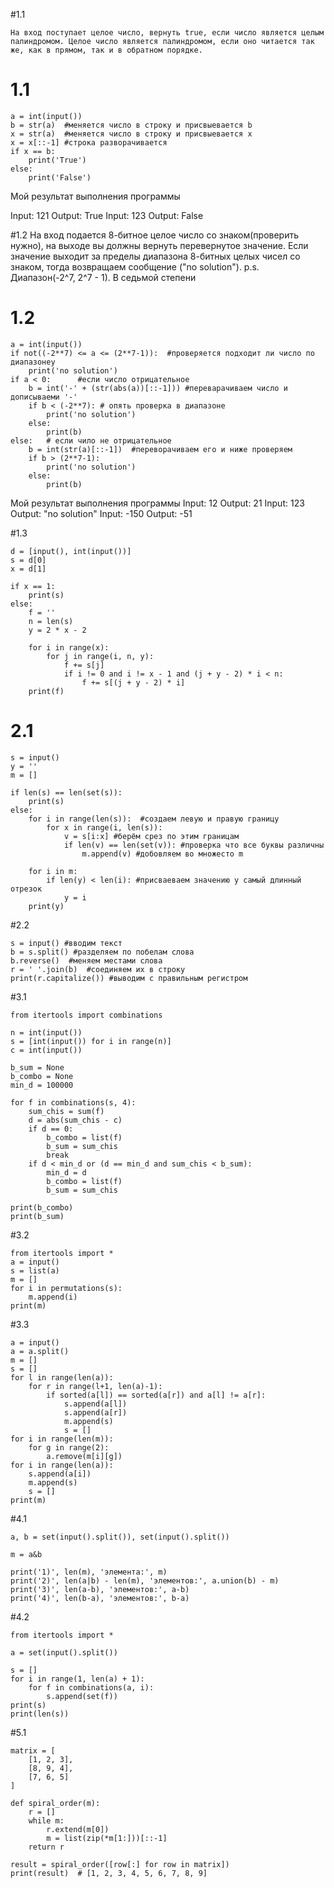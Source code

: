#1.1
```
На вход поступает целое число, вернуть true, если число является целым палиндромом. Целое число является палиндромом, если оно читается так же, как в прямом, так и в обратном порядке.
```
# 1.1
```
a = int(input())
b = str(a)  #меняется число в строку и присвыевается b
x = str(a)  #меняется число в строку и присвыевается x
x = x[::-1] #строка разворачивается 
if x == b:  
    print('True')
else:
    print('False')

```
Мой результат выполнения программы

Input: 121
Output: True
Input: 123
Output: False


#1.2
На вход подается 8-битное целое число со знаком(проверить нужно), на выходе вы должны вернуть перевернутое значение. Если значение выходит за пределы диапазона 8-битных целых чисел со знаком, тогда возвращаем сообщение ("no solution"). p.s. Диапазон(-2^7, 2^7 - 1). В седьмой степени
# 1.2
```
a = int(input())
if not((-2**7) <= a <= (2**7-1)):  #проверяется подходит ли число по диапазонеу
    print('no solution')
if a < 0:      #если число отрицательное 
    b = int('-' + (str(abs(a))[::-1])) #переварачиваем число и дописываеми '-'
    if b < (-2**7): # опять проверка в диапазоне 
        print('no solution')
    else:
        print(b)
else:   # если чило не отрицательное
    b = int(str(a)[::-1])  #переворачиваем его и ниже проверяем 
    if b > (2**7-1):
        print('no solution')
    else:
        print(b)
```
Мой результат выполнения программы
Input: 12
Output: 21
Input: 123
Output: "no solution"
Input: -150
Output: -51

#1.3
```
d = [input(), int(input())]
s = d[0]
x = d[1]

if x == 1:
    print(s)
else:
    f = ''
    n = len(s)
    y = 2 * x - 2
    
    for i in range(x):
        for j in range(i, n, y):
            f += s[j]
            if i != 0 and i != x - 1 and (j + y - 2) * i < n:
                f += s[(j + y - 2) * i]
    print(f)
```

# 2.1
```
s = input()
y = ''
m = []

if len(s) == len(set(s)):
    print(s)
else:
    for i in range(len(s)):  #создаем левую и правую границу
        for x in range(i, len(s)):
            v = s[i:x] #берём срез по этим границам
            if len(v) == len(set(v)): #проверка что все буквы различны
                m.append(v) #добовляем во множесто m

    for i in m:
        if len(y) < len(i): #присваеваем значению y самый длинный отрезок
            y = i
    print(y)
```
#2.2
```
s = input() #вводим текст
b = s.split() #разделяем по побелам слова
b.reverse()  #меняем местами слова 
r = ' '.join(b)  #соединяем их в строку 
print(r.capitalize()) #выводим с правильным регистром
```

#3.1
```
from itertools import combinations

n = int(input())
s = [int(input()) for i in range(n)]
c = int(input())

b_sum = None
b_combo = None
min_d = 100000

for f in combinations(s, 4):
    sum_chis = sum(f)
    d = abs(sum_chis - c)
    if d == 0:
        b_combo = list(f)
        b_sum = sum_chis
        break
    if d < min_d or (d == min_d and sum_chis < b_sum):
        min_d = d
        b_combo = list(f)
        b_sum = sum_chis

print(b_combo)
print(b_sum)
```
#3.2
```
from itertools import *
a = input()
s = list(a)
m = []
for i in permutations(s):
    m.append(i)
print(m)
```
#3.3
```
a = input()
a = a.split()
m = []
s = []
for l in range(len(a)):
    for r in range(l+1, len(a)-1):
        if sorted(a[l]) == sorted(a[r]) and a[l] != a[r]:
            s.append(a[l])
            s.append(a[r])
            m.append(s)
            s = []
for i in range(len(m)):
    for g in range(2):
        a.remove(m[i][g])
for i in range(len(a)):
    s.append(a[i])
    m.append(s)
    s = []
print(m)
```

#4.1
```
a, b = set(input().split()), set(input().split())

m = a&b

print('1)', len(m), 'элемента:', m)
print('2)', len(a|b) - len(m), 'элементов:', a.union(b) - m)
print('3)', len(a-b), 'элементов:', a-b)
print('4)', len(b-a), 'элементов:', b-a)
```

#4.2
```
from itertools import *

a = set(input().split())

s = []
for i in range(1, len(a) + 1):
    for f in combinations(a, i):
        s.append(set(f))
print(s)     
print(len(s))
```

#5.1
```
matrix = [
    [1, 2, 3],
    [8, 9, 4],
    [7, 6, 5]
]

def spiral_order(m):
    r = []
    while m:
        r.extend(m[0])
        m = list(zip(*m[1:]))[::-1]
    return r

result = spiral_order([row[:] for row in matrix])
print(result)  # [1, 2, 3, 4, 5, 6, 7, 8, 9]
```





